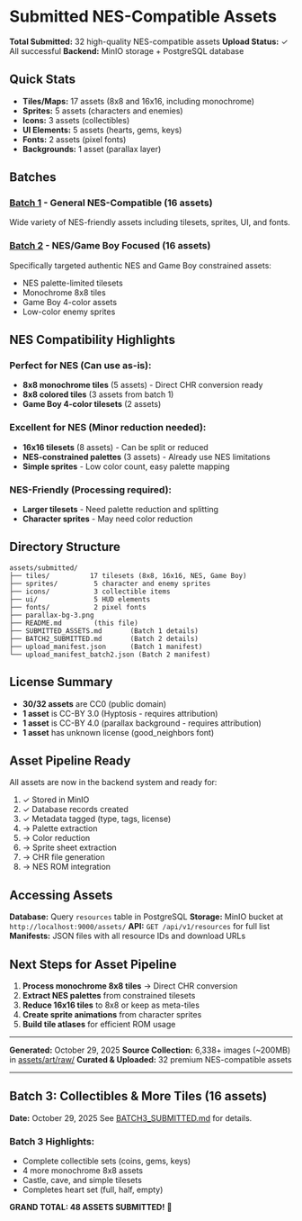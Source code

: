 # Submitted NES-Compatible Assets

**Total Submitted:** 32 high-quality NES-compatible assets
**Upload Status:** ✓ All successful
**Backend:** MinIO storage + PostgreSQL database

## Quick Stats

- **Tiles/Maps:** 17 assets (8x8 and 16x16, including monochrome)
- **Sprites:** 5 assets (characters and enemies)
- **Icons:** 3 assets (collectibles)
- **UI Elements:** 5 assets (hearts, gems, keys)
- **Fonts:** 2 assets (pixel fonts)
- **Backgrounds:** 1 asset (parallax layer)

## Batches

### [Batch 1](SUBMITTED_ASSETS.md) - General NES-Compatible (16 assets)
Wide variety of NES-friendly assets including tilesets, sprites, UI, and fonts.

### [Batch 2](BATCH2_SUBMITTED.md) - NES/Game Boy Focused (16 assets)
Specifically targeted authentic NES and Game Boy constrained assets:
- NES palette-limited tilesets
- Monochrome 8x8 tiles
- Game Boy 4-color assets
- Low-color enemy sprites

## NES Compatibility Highlights

### Perfect for NES (Can use as-is):
- **8x8 monochrome tiles** (5 assets) - Direct CHR conversion ready
- **8x8 colored tiles** (3 assets from batch 1)
- **Game Boy 4-color tilesets** (2 assets)

### Excellent for NES (Minor reduction needed):
- **16x16 tilesets** (8 assets) - Can be split or reduced
- **NES-constrained palettes** (3 assets) - Already use NES limitations
- **Simple sprites** - Low color count, easy palette mapping

### NES-Friendly (Processing required):
- **Larger tilesets** - Need palette reduction and splitting
- **Character sprites** - May need color reduction

## Directory Structure

```
assets/submitted/
├── tiles/          17 tilesets (8x8, 16x16, NES, Game Boy)
├── sprites/         5 character and enemy sprites
├── icons/           3 collectible items
├── ui/              5 HUD elements
├── fonts/           2 pixel fonts
├── parallax-bg-3.png
├── README.md        (this file)
├── SUBMITTED_ASSETS.md       (Batch 1 details)
├── BATCH2_SUBMITTED.md       (Batch 2 details)
├── upload_manifest.json      (Batch 1 manifest)
└── upload_manifest_batch2.json (Batch 2 manifest)
```

## License Summary

- **30/32 assets** are CC0 (public domain)
- **1 asset** is CC-BY 3.0 (Hyptosis - requires attribution)
- **1 asset** is CC-BY 4.0 (parallax background - requires attribution)
- **1 asset** has unknown license (good_neighbors font)

## Asset Pipeline Ready

All assets are now in the backend system and ready for:
1. ✓ Stored in MinIO
2. ✓ Database records created
3. ✓ Metadata tagged (type, tags, license)
4. → Palette extraction
5. → Color reduction
6. → Sprite sheet extraction
7. → CHR file generation
8. → NES ROM integration

## Accessing Assets

**Database:** Query `resources` table in PostgreSQL
**Storage:** MinIO bucket at `http://localhost:9000/assets/`
**API:** `GET /api/v1/resources` for full list
**Manifests:** JSON files with all resource IDs and download URLs

## Next Steps for Asset Pipeline

1. **Process monochrome 8x8 tiles** → Direct CHR conversion
2. **Extract NES palettes** from constrained tilesets
3. **Reduce 16x16 tiles** to 8x8 or keep as meta-tiles
4. **Create sprite animations** from character sprites
5. **Build tile atlases** for efficient ROM usage

---

**Generated:** October 29, 2025
**Source Collection:** 6,338+ images (~200MB) in [assets/art/raw/](../art/raw/)
**Curated & Uploaded:** 32 premium NES-compatible assets

---

## Batch 3: Collectibles & More Tiles (16 assets)

**Date:** October 29, 2025
See [BATCH3_SUBMITTED.md](BATCH3_SUBMITTED.md) for details.

### Batch 3 Highlights:
- Complete collectible sets (coins, gems, keys)
- 4 more monochrome 8x8 assets
- Castle, cave, and simple tilesets
- Completes heart set (full, half, empty)

**GRAND TOTAL: 48 ASSETS SUBMITTED!** 🎉
